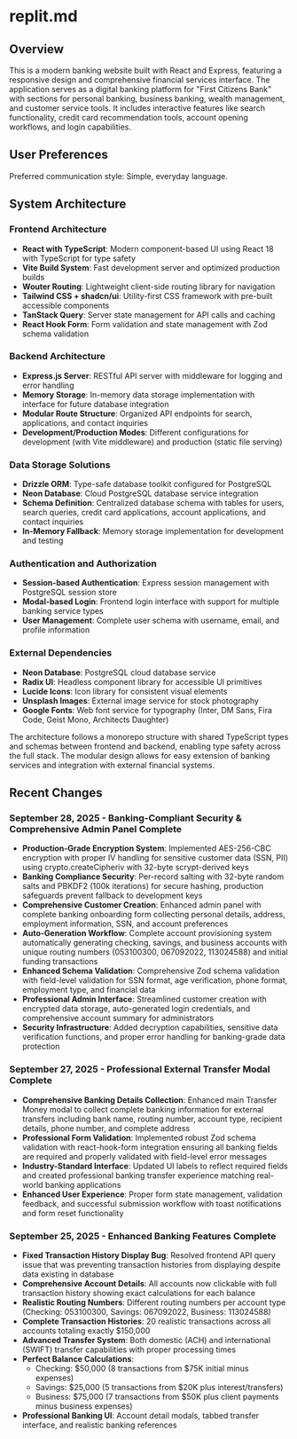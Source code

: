 # replit.md

## Overview

This is a modern banking website built with React and Express, featuring a responsive design and comprehensive financial services interface. The application serves as a digital banking platform for "First Citizens Bank" with sections for personal banking, business banking, wealth management, and customer service tools. It includes interactive features like search functionality, credit card recommendation tools, account opening workflows, and login capabilities.

## User Preferences

Preferred communication style: Simple, everyday language.

## System Architecture

### Frontend Architecture
- **React with TypeScript**: Modern component-based UI using React 18 with TypeScript for type safety
- **Vite Build System**: Fast development server and optimized production builds
- **Wouter Routing**: Lightweight client-side routing library for navigation
- **Tailwind CSS + shadcn/ui**: Utility-first CSS framework with pre-built accessible components
- **TanStack Query**: Server state management for API calls and caching
- **React Hook Form**: Form validation and state management with Zod schema validation

### Backend Architecture
- **Express.js Server**: RESTful API server with middleware for logging and error handling
- **Memory Storage**: In-memory data storage implementation with interface for future database integration
- **Modular Route Structure**: Organized API endpoints for search, applications, and contact inquiries
- **Development/Production Modes**: Different configurations for development (with Vite middleware) and production (static file serving)

### Data Storage Solutions
- **Drizzle ORM**: Type-safe database toolkit configured for PostgreSQL
- **Neon Database**: Cloud PostgreSQL database service integration
- **Schema Definition**: Centralized database schema with tables for users, search queries, credit card applications, account applications, and contact inquiries
- **In-Memory Fallback**: Memory storage implementation for development and testing

### Authentication and Authorization
- **Session-based Authentication**: Express session management with PostgreSQL session store
- **Modal-based Login**: Frontend login interface with support for multiple banking service types
- **User Management**: Complete user schema with username, email, and profile information

### External Dependencies
- **Neon Database**: PostgreSQL cloud database service
- **Radix UI**: Headless component library for accessible UI primitives
- **Lucide Icons**: Icon library for consistent visual elements
- **Unsplash Images**: External image service for stock photography
- **Google Fonts**: Web font service for typography (Inter, DM Sans, Fira Code, Geist Mono, Architects Daughter)

The architecture follows a monorepo structure with shared TypeScript types and schemas between frontend and backend, enabling type safety across the full stack. The modular design allows for easy extension of banking services and integration with external financial systems.

## Recent Changes

### September 28, 2025 - Banking-Compliant Security & Comprehensive Admin Panel Complete
- **Production-Grade Encryption System**: Implemented AES-256-CBC encryption with proper IV handling for sensitive customer data (SSN, PII) using crypto.createCipheriv with 32-byte scrypt-derived keys
- **Banking Compliance Security**: Per-record salting with 32-byte random salts and PBKDF2 (100k iterations) for secure hashing, production safeguards prevent fallback to development keys
- **Comprehensive Customer Creation**: Enhanced admin panel with complete banking onboarding form collecting personal details, address, employment information, SSN, and account preferences
- **Auto-Generation Workflow**: Complete account provisioning system automatically generating checking, savings, and business accounts with unique routing numbers (053100300, 067092022, 113024588) and initial funding transactions
- **Enhanced Schema Validation**: Comprehensive Zod schema validation with field-level validation for SSN format, age verification, phone format, employment type, and financial data
- **Professional Admin Interface**: Streamlined customer creation with encrypted data storage, auto-generated login credentials, and comprehensive account summary for administrators
- **Security Infrastructure**: Added decryption capabilities, sensitive data verification functions, and proper error handling for banking-grade data protection

### September 27, 2025 - Professional External Transfer Modal Complete
- **Comprehensive Banking Details Collection**: Enhanced main Transfer Money modal to collect complete banking information for external transfers including bank name, routing number, account type, recipient details, phone number, and complete address
- **Professional Form Validation**: Implemented robust Zod schema validation with react-hook-form integration ensuring all banking fields are required and properly validated with field-level error messages
- **Industry-Standard Interface**: Updated UI labels to reflect required fields and created professional banking transfer experience matching real-world banking applications
- **Enhanced User Experience**: Proper form state management, validation feedback, and successful submission workflow with toast notifications and form reset functionality

### September 25, 2025 - Enhanced Banking Features Complete
- **Fixed Transaction History Display Bug**: Resolved frontend API query issue that was preventing transaction histories from displaying despite data existing in database
- **Comprehensive Account Details**: All accounts now clickable with full transaction history showing exact calculations for each balance
- **Realistic Routing Numbers**: Different routing numbers per account type (Checking: 053100300, Savings: 067092022, Business: 113024588)
- **Complete Transaction Histories**: 20 realistic transactions across all accounts totaling exactly $150,000
- **Advanced Transfer System**: Both domestic (ACH) and international (SWIFT) transfer capabilities with proper processing times
- **Perfect Balance Calculations**: 
  - Checking: $50,000 (8 transactions from $75K initial minus expenses)
  - Savings: $25,000 (5 transactions from $20K plus interest/transfers)  
  - Business: $75,000 (7 transactions from $50K plus client payments minus business expenses)
- **Professional Banking UI**: Account detail modals, tabbed transfer interface, and realistic banking references